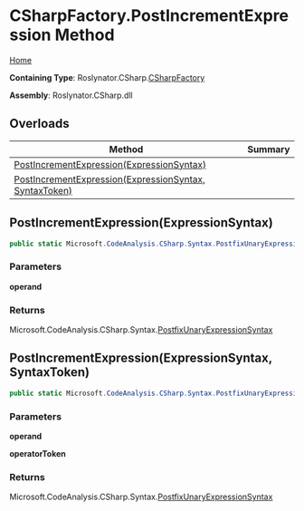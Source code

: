 # CSharpFactory\.PostIncrementExpression Method

[Home](../../../../README.md)

**Containing Type**: Roslynator\.CSharp\.[CSharpFactory](../README.md)

**Assembly**: Roslynator\.CSharp\.dll

## Overloads

| Method | Summary |
| ------ | ------- |
| [PostIncrementExpression(ExpressionSyntax)](#Roslynator_CSharp_CSharpFactory_PostIncrementExpression_Microsoft_CodeAnalysis_CSharp_Syntax_ExpressionSyntax_) | |
| [PostIncrementExpression(ExpressionSyntax, SyntaxToken)](#Roslynator_CSharp_CSharpFactory_PostIncrementExpression_Microsoft_CodeAnalysis_CSharp_Syntax_ExpressionSyntax_Microsoft_CodeAnalysis_SyntaxToken_) | |

## PostIncrementExpression\(ExpressionSyntax\) <a name="Roslynator_CSharp_CSharpFactory_PostIncrementExpression_Microsoft_CodeAnalysis_CSharp_Syntax_ExpressionSyntax_"></a>

```csharp
public static Microsoft.CodeAnalysis.CSharp.Syntax.PostfixUnaryExpressionSyntax PostIncrementExpression(Microsoft.CodeAnalysis.CSharp.Syntax.ExpressionSyntax operand)
```

### Parameters

**operand**

### Returns

Microsoft\.CodeAnalysis\.CSharp\.Syntax\.[PostfixUnaryExpressionSyntax](https://docs.microsoft.com/en-us/dotnet/api/microsoft.codeanalysis.csharp.syntax.postfixunaryexpressionsyntax)

## PostIncrementExpression\(ExpressionSyntax, SyntaxToken\) <a name="Roslynator_CSharp_CSharpFactory_PostIncrementExpression_Microsoft_CodeAnalysis_CSharp_Syntax_ExpressionSyntax_Microsoft_CodeAnalysis_SyntaxToken_"></a>

```csharp
public static Microsoft.CodeAnalysis.CSharp.Syntax.PostfixUnaryExpressionSyntax PostIncrementExpression(Microsoft.CodeAnalysis.CSharp.Syntax.ExpressionSyntax operand, Microsoft.CodeAnalysis.SyntaxToken operatorToken)
```

### Parameters

**operand**

**operatorToken**

### Returns

Microsoft\.CodeAnalysis\.CSharp\.Syntax\.[PostfixUnaryExpressionSyntax](https://docs.microsoft.com/en-us/dotnet/api/microsoft.codeanalysis.csharp.syntax.postfixunaryexpressionsyntax)

